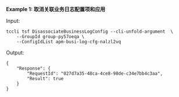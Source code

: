 **Example 1: 取消关联业务日志配置项和应用**



Input: 

```
tccli tsf DisassociateBusinessLogConfig --cli-unfold-argument  \
    --GroupId group-py57oeqa \
    --ConfigIdList apm-busi-log-cfg-nalzl2vq
```

Output: 
```
{
    "Response": {
        "RequestId": "027d7a35-48ca-4ce8-98de-c34e7bb4c3aa",
        "Result": true
    }
}
```

